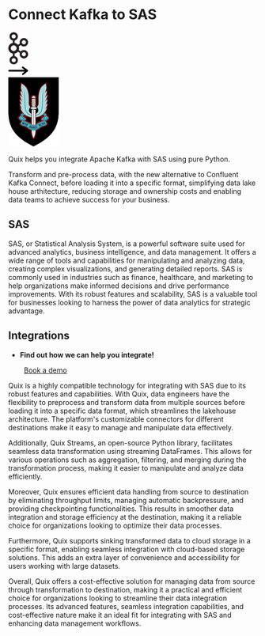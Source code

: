 # Connect Kafka to SAS

<div class="connect-images cards blog-grid-card" markdown>
<div>
<img src="../images/kafka_logo.png" width="40px" />
</div>
<div>
<img src="../images/arrow.svg" width="40px" />
</div>
<div>
<img src="./images/sas_1.jpg" />
</div>
</div>

Quix helps you integrate Apache Kafka with SAS using pure Python.

Transform and pre-process data, with the new alternative to Confluent Kafka Connect, before loading it into a specific format, simplifying data lake house arthitecture, reducing storage and ownership costs and enabling data teams to achieve success for your business.

## SAS

SAS, or Statistical Analysis System, is a powerful software suite used for advanced analytics, business intelligence, and data management. It offers a wide range of tools and capabilities for manipulating and analyzing data, creating complex visualizations, and generating detailed reports. SAS is commonly used in industries such as finance, healthcare, and marketing to help organizations make informed decisions and drive performance improvements. With its robust features and scalability, SAS is a valuable tool for businesses looking to harness the power of data analytics for strategic advantage.

## Integrations

<div class="grid cards" markdown>

- __Find out how we can help you integrate!__

    <a class="md-button md-button--primary" href="https://share.hsforms.com/1iW0TmZzKQMChk0lxd_tGiw4yjw2?__hstc=175542013.2303933fbd746c0ac86d9ccbe9bc9100.1728383268831.1729603416735.1729620918855.31&__hssc=175542013.1.1729620918855&__hsfp=2132701734" target="_blank" style="margin:.5rem;">Book a demo</a>

</div>


Quix is a highly compatible technology for integrating with SAS due to its robust features and capabilities. With Quix, data engineers have the flexibility to preprocess and transform data from multiple sources before loading it into a specific data format, which streamlines the lakehouse architecture. The platform's customizable connectors for different destinations make it easy to manage and manipulate data effectively.

Additionally, Quix Streams, an open-source Python library, facilitates seamless data transformation using streaming DataFrames. This allows for various operations such as aggregation, filtering, and merging during the transformation process, making it easier to manipulate and analyze data efficiently.

Moreover, Quix ensures efficient data handling from source to destination by eliminating throughput limits, managing automatic backpressure, and providing checkpointing functionalities. This results in smoother data integration and storage efficiency at the destination, making it a reliable choice for organizations looking to optimize their data processes.

Furthermore, Quix supports sinking transformed data to cloud storage in a specific format, enabling seamless integration with cloud-based storage solutions. This adds an extra layer of convenience and accessibility for users working with large datasets.

Overall, Quix offers a cost-effective solution for managing data from source through transformation to destination, making it a practical and efficient choice for organizations looking to streamline their data integration processes. Its advanced features, seamless integration capabilities, and cost-effective nature make it an ideal fit for integrating with SAS and enhancing data management workflows.

